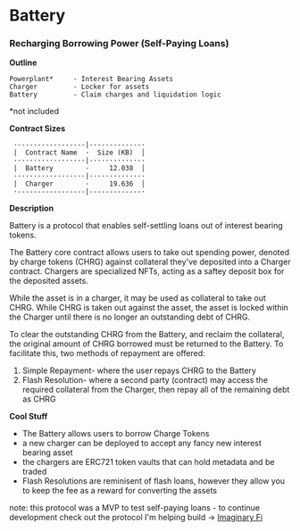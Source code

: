# Battery
### Recharging Borrowing Power (Self-Paying Loans)

__Outline__
```
Powerplant*     - Interest Bearing Assets
Charger         - Locker for assets
Battery         - Claim charges and liquidation logic
```
*not included

__Contract Sizes__
```
 ·-----------------|-------------·
 |  Contract Name  ·  Size (KB)  │
 ··················|··············
 |  Battery        ·     12.038  │
 ··················|··············
 |  Charger        ·     19.636  │
 ·-----------------|-------------·
```


__Description__

Battery is a protocol that enables self-settling loans out of interest bearing tokens.

The Battery core contract allows users to take out spending power, denoted by charge tokens (CHRG) against collateral they've deposited into a Charger contract. Chargers are specialized NFTs, acting as a saftey deposit box for the deposited assets.

While the asset is in a charger, it may be used as collateral to take out CHRG. While CHRG is taken out against the asset, the asset is locked within the Charger until there is no longer an outstanding debt of CHRG.

To clear the outstanding CHRG from the Battery, and reclaim the collateral, the original amount of CHRG borrowed must be returned to the Battery. To facilitate this, two methods of repayment are offered:
1. Simple Repayment- where the user repays CHRG to the Battery
2. Flash Resolution- where a second party (contract) may access the required collateral from the Charger, then repay all of the remaining debt as CHRG



__Cool Stuff__
- The Battery allows users to borrow Charge Tokens
- a new charger can be deployed to accept any fancy new interest bearing asset
- the chargers are ERC721 token vaults that can hold metadata and be traded 
- Flash Resolutions are reminisent of flash loans, however they allow you to keep the fee as a reward for converting the assets



note: this protocol was a MVP to test self-paying loans - to continue development check out the protocol I'm helping build -> [Imaginary Fi](https://github.com/Imaginary-Finance)
